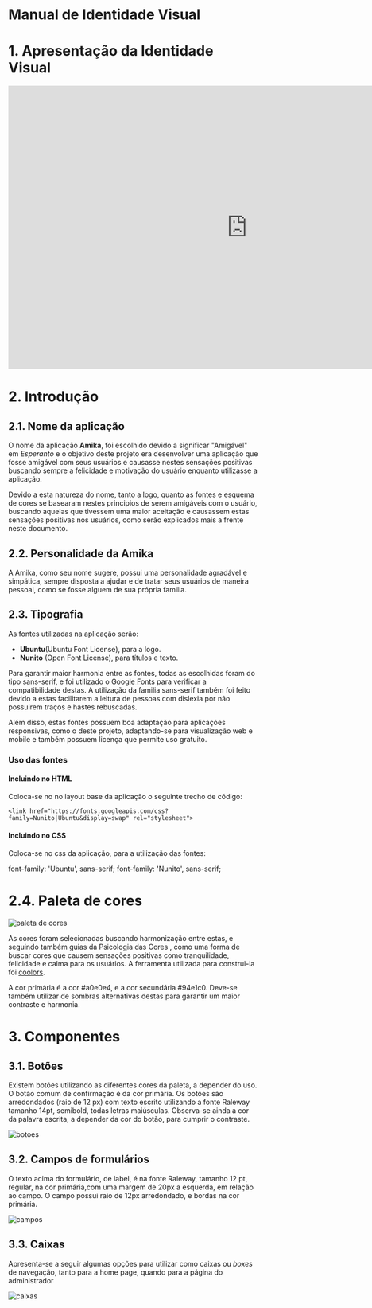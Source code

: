 # Manual de Identidade Visual


# 1. Apresentação da Identidade Visual
<iframe src="https://docs.google.com/presentation/d/1v1N6yB3vohH2UAOoKPFNIUC1UijW7Tz1xB9x2DaNT-o/embed?start=false&loop=false&delayms=3000&slide=id.p"frameborder="0" width="960" height="569" allowfullscreen="true" mozallowfullscreen="true" webkitallowfullscreen="true"></iframe>

# 2. Introdução

## 2.1. Nome da aplicação

O nome da aplicação **Amika**, foi escolhido devido a significar "Amigável" em *Esperanto*
e o objetivo deste projeto era desenvolver uma aplicação que fosse amigável com seus usuários e causasse nestes sensações positivas
buscando sempre a felicidade e motivação do usuário enquanto utilizasse a aplicação.

Devido a esta natureza do nome, tanto a logo, quanto as fontes e esquema de cores se basearam nestes principios de serem amigáveis
com o usuário, buscando aquelas que tivessem uma maior aceitação e causassem estas sensações positivas nos usuários, como serão
explicados mais a frente neste documento.

## 2.2. Personalidade da Amika

A Amika, como seu nome sugere, possui uma personalidade agradável e simpática, sempre disposta a ajudar e de tratar seus usuários
de maneira pessoal, como se fosse alguem de sua própria familia.


## 2.3. Tipografia

As fontes utilizadas na aplicação serão:

 - **Ubuntu**(Ubuntu Font License), para a logo.
 - **Nunito** (Open Font License), para títulos e texto.

Para garantir maior harmonia entre as fontes, todas as escolhidas foram do tipo sans-serif, e foi utilizado o
[Google Fonts](https://fonts.google.com/?selection.family=Nunito|Ubuntu) para verificar a compatibilidade destas.
A utilização da familia sans-serif também foi feito devido a estas facilitarem a leitura de pessoas com dislexia por não
possuirem traços e hastes rebuscadas.

Além disso, estas fontes possuem boa adaptação para aplicações responsivas, como o deste projeto, adaptando-se para visualização web
e mobile e também possuem licença que permite uso gratuito.

### Uso das fontes

#### Incluindo no HTML

Coloca-se no <head> no layout base da aplicação o seguinte trecho de código:

	<link href="https://fonts.googleapis.com/css?family=Nunito|Ubuntu&display=swap" rel="stylesheet">

#### Incluindo no CSS

Coloca-se no css da aplicação, para a utilização das fontes:

  font-family: 'Ubuntu', sans-serif;
  font-family: 'Nunito', sans-serif;


# 2.4. Paleta de cores

![paleta de cores](img/paletaCores.png)

As cores foram selecionadas buscando harmonização entre estas, e seguindo também guias da Psicologia das Cores
, como uma forma de buscar cores que causem sensações positivas como tranquilidade, felicidade e calma para os usuários.
A ferramenta utilizada para construi-la foi [coolors](https://coolors.co/f1be6c-dbe8e1-a0e0e4-e194b5-94e1c0). 

A cor primária é a cor #a0e0e4, e a cor secundária #94e1c0. Deve-se também utilizar de sombras alternativas destas para garantir um maior contraste e harmonia.

# 3. Componentes

## 3.1. Botões

Existem botões utilizando as diferentes cores da paleta, a depender do uso. O botão comum de confirmação é da cor primária. Os botões são arredondados (raio de 12 px) com texto escrito utilizando a fonte Raleway tamanho 14pt, semibold, todas letras maiúsculas. Observa-se ainda a cor da palavra escrita, a depender da cor do botão, para cumprir o contraste.

![botoes](img/botoes.PNG)

## 3.2. Campos de formulários

O texto acima do formulário, de label, é na fonte Raleway, tamanho 12 pt, regular, na cor primária,com uma margem de 20px a esquerda, em relação ao campo.
O campo possui raio de 12px arredondado, e bordas na cor primária.

![campos](img/formulario.PNG)

## 3.3. Caixas

Apresenta-se a seguir algumas opções para utilizar como caixas ou *boxes* de navegação, tanto para a home page, quando para a página do administrador

![caixas](img/Boxes.PNG)





